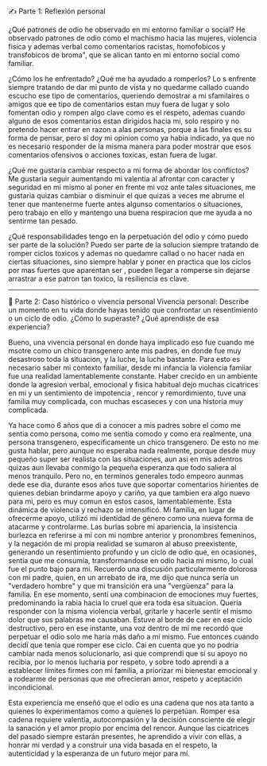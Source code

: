 ✍️ Parte 1: Reflexión personal

¿Qué patrones de odio he observado en mi entorno familiar o social?
He observado patrones de odio como el machismo hacia las mujeres, violencia fisica y ademas verbal como comentarios racistas, homofobicos y transfobicos de broma", que se alican tanto en mi entorno social como familiar.

¿Cómo los he enfrentado? ¿Qué me ha ayudado a romperlos?
Lo s enfrente siempre tratando de dar mi punto de vista y no quedarme callado cuando escucho ese tipo de comentarios, queriendo demostrar a mi sfamilaires o amigos que ee tipo de comentarios estan muy fuera de lugar y solo fomentan odio y rompen algo clave como es el respeto, ademas cuando alguno de esos comentarios estan dirigidos hacia mi, solo respiro  y no pretendo hacer entrar en razon a alas personas, porque a las finales es su forma de pensar, pero si doy mi opinion como ya habia indicado, ya que no es necesario responder de la misma manera para poder mostrar que esos comentarios ofensivos o acciones toxicas, estan fuera de lugar.

¿Qué me gustaría cambiar respecto a mi forma de abordar los conflictos?
Me gustaria seguir aumentando mi valentia al afrontar con caracter y seguridad en mi mismo al poner en frente mi voz ante tales situaciones, me gustaria quizas cambiar o disminuir el que quizas a veces me abrume el tener que mantenerme fuerte antes algunso comentarios o situaciones, pero trabajo en ello y mantengo una buena respiracion que me ayuda a no sentirme tan pesado.

¿Qué responsabilidades tengo en la perpetuación del odio y cómo puedo ser parte de la solución?
Puedo ser parte de la solucion siempre tratando de romper ciclos toxicos y ademas no quedamre callad o no hacer nada en ciertas situaciones, sino siempre hablar y poner en practica que los ciclos por mas fuertes que aparentan ser , pueden llegar a romperse sin dejarse arrastrar a ese patron tan toxico, la resiliencia es clave.



---------------------------------------------------------------------------------------------------------------------------

💬 Parte 2: Caso histórico o vivencia personal
Vivencia personal: Describe un momento en tu vida donde hayas tenido que confrontar un resentimiento o un ciclo de odio. ¿Cómo lo superaste? ¿Qué aprendiste de esa experiencia?

Bueno, una vivencia personal en donde haya implicado eso fue cuando me msotre como un chico transgenero ante mis padres, en donde fue muy desastroso toda la situacion, y la luche, la luche bastante.
Para esto es necesario saber mi contexto familiar, desde mi infancia la violencia famiiar fue una realidad lamentablemente constante. Haber crecido en un ambiente donde la agresion verbal, emocional y fisica habitual dejo muchas cicatrices en mi y un sentimiento de impotencia , rencor y remordimiento, tuve una familia muy complicada, con muchas escaseces y con una historia muy complicada.

Ya hace como 6 años que di a conocer a mis padres sobre el como me sentia como persona, como me sentia comodo y como era realmente, una persona transgenero, especificamente un chico transgenero.
De esto no me gusta hablar, pero aunque no esperaba nada realmente, porque desde muy pequeño super ser realista con las situaciones, aun asi en mis adentros quizas aun llevaba conmigo la pequeña esperanza que todo saliera al menos tranquilo.
Pero no, en terminos generales todo empeoro aunmas dede ese dia, durante esos años tuve que soportar comentarios hirientes de quienes debian brindarme apoyo y cariño, ya que tambien era algo nuevo para mi, pero es muy comun en estos casos, lamentablemente.
Esta dinámica de violencia y rechazo se intensificó. Mi familia, en lugar de ofrecerme apoyo, utilizó mi identidad de género como una nueva forma de atacarme y controlarme. Las burlas sobre mi apariencia, la insistencia burlezca en referirse a mí con mi nombre anterior y pronombres femeninos, y la negación de mi propia realidad se sumaron al abuso preexistente, generando un resentimiento profundo y un ciclo de odio que, en ocasiones, sentía que me consumía, transformandose en odio hacia mi mismo, lo cual fue el punto bajo para mi.
Recuerdo una discusión particularmente dolorosa con mi padre, quien, en un arrebato de ira, me dijo que nunca sería un "verdadero hombre" y que mi transición era una "vergüenza" para la familia. En ese momento, sentí una combinacion de emociones muy fuertes, predominando la rabia hacia lo cruel que era toda esa situacion. Quería responder con la misma violencia verbal, gritarle y hacerle sentir el mismo dolor que sus palabras me causaban. Estuve al borde de caer en ese ciclo destructivo, pero en ese instante, una voz dentro de mí me recordó que perpetuar el odio solo me haría más daño a mí mismo.
Fue entonces cuando decidí que tenía que romper ese ciclo. Cai en cuenta que yo no podria cambiar nada menos solucionarlo, asi que comprendi que si su apoyo no recibia, por lo menos lucharia por respeto, y sobre todo aprendi a a establecer límites firmes con mi familia, a priorizar mi bienestar emocional y a rodearme de personas que me ofrecieran amor, respeto y aceptación incondicional.

Esta experiencia me enseñó que el odio es una cadena que nos ata tanto a quienes lo experimentamos como a quienes lo perpetúan. Romper esa cadena requiere valentía, autocompasión y la decisión consciente de elegir la sanación y el amor propio por encima del rencor. Aunque las cicatrices del pasado siempre estarán presentes, he aprendido a vivir con ellas, a honrar mi verdad y a construir una vida basada en el respeto, la autenticidad y la esperanza de un futuro mejor para mí. 
